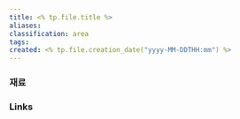 ```yaml
---
title: <% tp.file.title %>
aliases: 
classification: area
tags: 
created: <% tp.file.creation_date("yyyy-MM-DDTHH:mm") %>
---
```


### 재료

### Links
